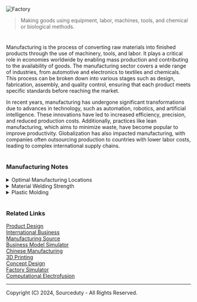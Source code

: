 ![Factory](https://github.com/user-attachments/assets/9b97bfa8-a3a7-42f6-b699-47ca39c94c61)

> Making goods using equipment, labor, machines, tools, and chemical or biological methods.

#

Manufacturing is the process of converting raw materials into finished products through the use of machinery, tools, and labor. It plays a critical role in economies worldwide by enabling mass production and contributing to the availability of goods. The manufacturing sector covers a wide range of industries, from automotive and electronics to textiles and chemicals. This process can be broken down into various stages such as design, fabrication, assembly, and quality control, ensuring that each product meets specific standards before reaching the market.

In recent years, manufacturing has undergone significant transformations due to advances in technology, such as automation, robotics, and artificial intelligence. These innovations have led to increased efficiency, precision, and reduced production costs. Additionally, practices like lean manufacturing, which aims to minimize waste, have become popular to improve productivity. Globalization has also impacted manufacturing, with companies often outsourcing production to countries with lower labor costs, leading to complex international supply chains.

#
### Manufacturing Notes

<details><summary>Optimal Manufacturing Locations</summary>
<br>

#
### Steel Manufacturing

Common Uses: Construction, automotive, infrastructure, and appliances.

#### Best Country for Manufacturing:

China is the world's leading producer of steel, benefiting from extensive infrastructure, cost-effective labor, and significant technological advancements in production processes. China's steel industry is characterized by its ability to produce large quantities of both traditional and green steel, aiming to reduce carbon emissions and improve sustainability. In addition to China, the United States is also a significant player in the steel industry, focusing on producing high-quality steel products for the automotive and aerospace sectors. The U.S. steel industry leverages advanced technologies and stringent quality standards to maintain its competitive edge​​.

#
### Electronics Manufacturing

Common Uses: Consumer electronics, industrial electronics, telecommunications.

#### Best Country for Manufacturing:

China dominates the electronics manufacturing sector due to its well-established supply chains, large skilled workforce, and advanced manufacturing capabilities. Major electronics companies like Huawei and Lenovo are headquartered in China, taking advantage of both local and international expertise. South Korea is also a critical player in high-tech electronics manufacturing, with companies like Samsung and LG leading the way in consumer electronics and display technologies. These countries benefit from strong industrial ecosystems that support innovation and production efficiency​​.

#
### Textiles and Apparel Manufacturing

Common Uses: Clothing, home textiles, industrial textiles.

#### Best Country for Manufacturing:

Bangladesh is renowned for its cost-effective labor and substantial manufacturing infrastructure, making it one of the top exporters of garments globally. The country has developed a robust textile sector that supports a significant portion of its economy. Vietnam is emerging as a strong competitor due to its lower labor costs compared to China and its growing manufacturing capabilities. The Vietnamese government has also been proactive in creating favorable conditions for the textile industry, attracting investments and boosting production capacity​​.

#
### Automotive Parts Manufacturing

Common Uses: Vehicle manufacturing, repair parts, aftermarket components.

#### Best Country for Manufacturing:

Germany stands out in automotive parts manufacturing, known for its precision engineering and high-quality production. Major manufacturers like BMW, Mercedes-Benz, and Volkswagen are headquartered in Germany, leveraging the country’s advanced manufacturing technologies and skilled labor force. Mexico also presents a strong case for automotive parts manufacturing due to its proximity to the U.S. market, cost-effective labor, and favorable trade agreements like USMCA. These factors make Mexico an attractive destination for automotive manufacturing, offering efficiency and reduced shipping times for North American markets​​.

#
### Plastics Manufacturing

Common Uses: Packaging, consumer goods, automotive components, medical devices.

#### Best Country for Manufacturing:

China leads in plastics manufacturing, benefiting from its extensive manufacturing base and the ability to produce a wide range of plastic products cost-effectively. The country’s infrastructure supports high-volume production, making it a global leader in this sector. The United States also has a robust plastics manufacturing industry, particularly for high-quality and specialized plastic products used in medical and automotive industries. The U.S. focuses on innovation and quality, ensuring its products meet stringent industry standards​​.

#
### Pharmaceuticals Manufacturing

Common Uses: Medicines, vaccines, health supplements.

#### Best Country for Manufacturing:

India is a major global hub for pharmaceuticals, particularly in generic drug production. The country benefits from a large pool of skilled professionals, cost-effective manufacturing processes, and strong government support for the pharmaceutical sector. Germany excels in high-quality pharmaceutical manufacturing, driven by stringent regulatory standards and significant innovation in drug development. German pharmaceutical companies are known for their commitment to quality and safety, making them leaders in the global market​​.

#
### Nanomaterials Manufacturing

Common Uses: Electronics, coatings, medical devices, energy storage.

#### Best Country for Manufacturing:

The United States is a leader in nanotechnology research and manufacturing, with companies developing advanced nanomaterials for a wide range of applications. U.S. firms are at the forefront of innovation, creating materials that enhance product performance and enable new technologies. Japan is also significant in the nanomaterials sector, investing heavily in research and development to produce high-performance nanomaterials. Japanese companies leverage their expertise in precision manufacturing to create advanced materials for high-tech applications.

#
### Optimal Manufacturing Location

The optimal location for manufacturing specific materials and products depends on balancing factors such as cost, quality, technological capabilities, and market access. While China continues to lead in many sectors due to its scale and efficiency, countries like Germany, the United States, India, and Vietnam offer competitive advantages in specialized areas. Businesses should consider these factors and the unique strengths of each country when deciding where to manufacture their products.

The best choice for manufacturing depends on the specific needs of the product and business strategy. For cost-sensitive products, China and Vietnam are strong choices due to their lower labor costs and established infrastructure. For companies targeting the North American market, Mexico offers proximity and cost benefits. India presents a growing opportunity with government support and a large workforce, while Eastern Europe provides a skilled labor force close to Western markets. For high-tech and high-quality products, the United States remains a top choice despite higher costs. Balancing these factors based on the product type, market, and company priorities will guide the best manufacturing location decision.

<br>
</details>

<details><summary>Material Welding Strength</summary>
<br>

![Welder](https://github.com/user-attachments/assets/ea236a84-0caa-4414-9cd3-1334e450ca87)

This table below provides a detailed breakdown of different material types, their associated filler materials, and their thickness ranges. It also describes whether welding typically increases the strength of the material. The table specifies which welding processes are compatible with each material, including Stick (SMAW), MIG (GMAW), TIG (GTAW), Flux-Cored Arc Welding (FCAW), and Submerged Arc Welding (SAW). For example, low carbon steel with an E70XX filler material works with most processes, while materials like aluminum and stainless steel are best suited for TIG and MIG processes but are not compatible with Stick welding.

Each material has specific filler materials and welding process compatibility, which impacts the ease of use and the effectiveness of welding. Stainless steel, aluminum, and titanium are commonly welded using TIG or MIG, ensuring strength without compromising material properties. Heavier materials, such as tool steels and high carbon steel, often require Stick or SAW welding to handle their toughness, but they may need additional treatments for maximum strength. Cast iron and high carbon steel are more complex due to their brittleness, requiring post-weld treatments to maintain material integrity.

............................................................................................................................

Material Type      | Filler Material     | Thickness Range       | Strength Increase?                                       | Stick (SMAW) | MIG (GMAW) | TIG (GTAW) | FCAW | SAW
-------------------|---------------------|-----------------------|----------------------------------------------------------|--------------|------------|------------|------|-----
Low Carbon Steel   | E70XX Series        | 1/8" (3 mm) to 1"     | Yes (with proper heat treatment)                          | Yes          | Limited    | No         | Yes  | Yes
Stainless Steel    | ER308L, ER316L      | 1/16" (1.5 mm) to 1/2"| Yes (if heat input is controlled)                        | No           | Yes        | Yes        | No   | No
Aluminum           | ER4043, ER5356      | 1/16" (1.5 mm) to 1/4"| Yes (with heat control)                                  | No           | Yes        | Yes        | No   | No
Titanium           | ERTi-2, ERTi-5      | 1/16" (1.5 mm) to 1/2"| Yes                                                       | No           | Limited    | Yes        | No   | No
Nickel Alloys      | Inconel 625         | 1/16" (1.5 mm) to 3/4"| Yes (in high-temperature conditions)                     | Limited      | Yes        | Yes        | Yes  | Yes
Tool Steels        | Tool Steel Filler   | 1/8" (3 mm) to 1"     | Yes (with pre-heating and post-weld treatments)          | Yes          | No         | Yes        | Yes  | No
Cast Iron          | Nickel-based        | Varies                | No (unless treated post-weld)                            | Yes          | No         | No         | Yes  | No
High Carbon Steel  | E8018, E9018        | 1/8" (3 mm) to 1"     | No (without heat treatment, brittleness may occur)       | Yes          | No         | No         | Yes  | Yes

<br>
</details>

<details><summary>Plastic Molding</summary>
<br>

![Plastic Injection](https://github.com/user-attachments/assets/16057304-6df5-4467-9088-6bc838c85ad0)

Plastic molding is a manufacturing process where plastic materials are shaped into specific forms using molds. This method involves melting plastic pellets and injecting them into a mold where they cool and solidify into the desired shape. Plastic molding is widely used in industries ranging from automotive to consumer products because of its ability to produce high-precision parts in large volumes. The process offers versatility, allowing the production of items with intricate designs, varying sizes, and different material properties. Some of the most common types of plastic molding techniques include injection molding, blow molding, and rotational molding.

Overmolding is a specialized form of plastic molding that involves molding a layer of plastic over an existing part or substrate, often made of a different material. This technique is commonly used to create products that require a combination of materials to achieve desired functional or aesthetic properties. For example, overmolding can be used to add a soft rubber grip to a rigid plastic handle, providing both comfort and durability. The process enhances product design by allowing for multi-material construction, improving ergonomics, and reducing assembly steps since parts are combined in the molding process itself.

Other related plastic molding methods include insert molding and multi-shot molding. Insert molding involves placing a pre-made part, often metal or another plastic, into a mold before injecting plastic around it. This creates a bonded assembly without the need for additional manufacturing steps. Multi-shot molding, on the other hand, allows for the injection of multiple plastic materials in sequence, creating complex parts with different colors or material properties in one production cycle. Both techniques are widely used in the automotive, electronics, and medical industries, where complex parts with varied functionalities are required.

These advanced molding techniques enable manufacturers to create more efficient, durable, and high-performance products by combining different materials in a single process. The ability to use multiple materials, integrate components, and create intricate designs opens up possibilities for product innovation while also reducing production costs and time. As plastic molding technologies continue to evolve, they play a crucial role in various industries by enabling the mass production of components that meet precise specifications.

<br>
</details>

#
### Related Links

[Product Design](https://github.com/sourceduty/Product_Design)
<br>
[International Business](https://github.com/sourceduty/International_Business)
<br>
[Manufacturing Source](https://github.com/sourceduty/Manufacturing_Source)
<br>
[Business Model Simulator](https://github.com/sourceduty/Business_Model_Simulator)
<br>
[Chinese Manufacturing](https://github.com/sourceduty/Chinese_Manufacturing)
<br>
[3D Printing](https://github.com/sourceduty/3D_Printing)
<br>
[Concept Design](https://github.com/sourceduty/Concept_Design)
<br>
[Factory Simulator](https://github.com/sourceduty/Factory_Simulator)
<br>
[Computational Electrofusion](https://github.com/sourceduty/Computational_Electrofusion)

***
Copyright (C) 2024, Sourceduty - All Rights Reserved.
